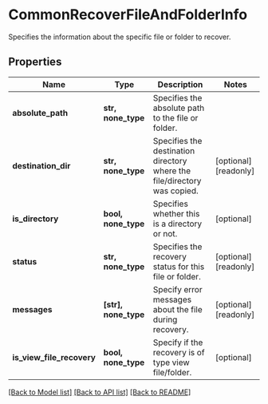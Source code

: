# CommonRecoverFileAndFolderInfo

Specifies the information about the specific file or folder to recover.

## Properties
Name | Type | Description | Notes
------------ | ------------- | ------------- | -------------
**absolute_path** | **str, none_type** | Specifies the absolute path to the file or folder. | 
**destination_dir** | **str, none_type** | Specifies the destination directory where the file/directory was copied. | [optional] [readonly] 
**is_directory** | **bool, none_type** | Specifies whether this is a directory or not. | [optional] 
**status** | **str, none_type** | Specifies the recovery status for this file or folder. | [optional] [readonly] 
**messages** | **[str], none_type** | Specify error messages about the file during recovery. | [optional] [readonly] 
**is_view_file_recovery** | **bool, none_type** | Specify if the recovery is of type view file/folder. | [optional] 

[[Back to Model list]](../README.md#documentation-for-models) [[Back to API list]](../README.md#documentation-for-api-endpoints) [[Back to README]](../README.md)


